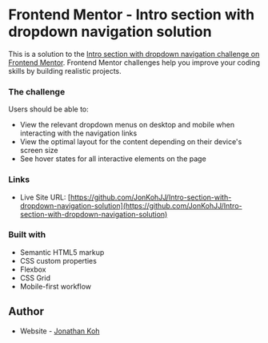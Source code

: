 # Frontend Mentor - Intro section with dropdown navigation solution

This is a solution to the [Intro section with dropdown navigation challenge on Frontend Mentor](https://www.frontendmentor.io/challenges/intro-section-with-dropdown-navigation-ryaPetHE5). Frontend Mentor challenges help you improve your coding skills by building realistic projects. 


### The challenge

Users should be able to:

- View the relevant dropdown menus on desktop and mobile when interacting with the navigation links
- View the optimal layout for the content depending on their device's screen size
- See hover states for all interactive elements on the page

### Links

- Live Site URL: [https://github.com/JonKohJJ/Intro-section-with-dropdown-navigation-solution](https://github.com/JonKohJJ/Intro-section-with-dropdown-navigation-solution)

### Built with

- Semantic HTML5 markup
- CSS custom properties
- Flexbox
- CSS Grid
- Mobile-first workflow

## Author

- Website - [Jonathan Koh](https://jonathankoh.dev/index.html)
